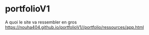 # portfolioV1
A quoi le site va ressembler en gros 
https://nouha404.github.io/portfolioV1//portfolio/ressources/app.html
